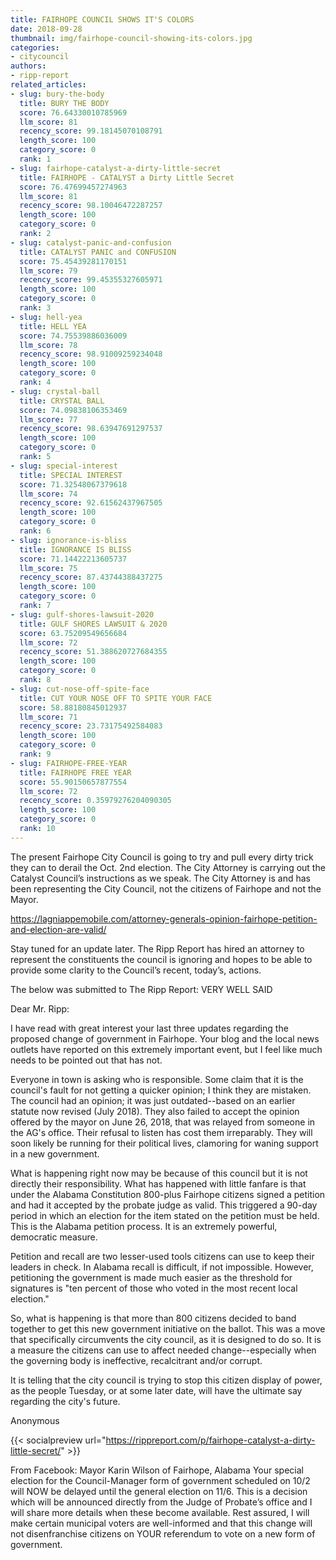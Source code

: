 ```yaml
---
title: FAIRHOPE COUNCIL SHOWS IT'S COLORS
date: 2018-09-28
thumbnail: img/fairhope-council-showing-its-colors.jpg
categories:
- citycouncil
authors:
- ripp-report
related_articles:
- slug: bury-the-body
  title: BURY THE BODY
  score: 76.64330010785969
  llm_score: 81
  recency_score: 99.18145070108791
  length_score: 100
  category_score: 0
  rank: 1
- slug: fairhope-catalyst-a-dirty-little-secret
  title: FAIRHOPE - CATALYST a Dirty Little Secret
  score: 76.47699457274963
  llm_score: 81
  recency_score: 98.10046472287257
  length_score: 100
  category_score: 0
  rank: 2
- slug: catalyst-panic-and-confusion
  title: CATALYST PANIC and CONFUSION
  score: 75.45439281170151
  llm_score: 79
  recency_score: 99.45355327605971
  length_score: 100
  category_score: 0
  rank: 3
- slug: hell-yea
  title: HELL YEA
  score: 74.75539886036009
  llm_score: 78
  recency_score: 98.91009259234048
  length_score: 100
  category_score: 0
  rank: 4
- slug: crystal-ball
  title: CRYSTAL BALL
  score: 74.09838106353469
  llm_score: 77
  recency_score: 98.63947691297537
  length_score: 100
  category_score: 0
  rank: 5
- slug: special-interest
  title: SPECIAL INTEREST
  score: 71.32548067379618
  llm_score: 74
  recency_score: 92.61562437967505
  length_score: 100
  category_score: 0
  rank: 6
- slug: ignorance-is-bliss
  title: IGNORANCE IS BLISS
  score: 71.14422213605737
  llm_score: 75
  recency_score: 87.43744388437275
  length_score: 100
  category_score: 0
  rank: 7
- slug: gulf-shores-lawsuit-2020
  title: GULF SHORES LAWSUIT & 2020
  score: 63.75209549656684
  llm_score: 72
  recency_score: 51.388620727684355
  length_score: 100
  category_score: 0
  rank: 8
- slug: cut-nose-off-spite-face
  title: CUT YOUR NOSE OFF TO SPITE YOUR FACE
  score: 58.88180845012937
  llm_score: 71
  recency_score: 23.73175492584083
  length_score: 100
  category_score: 0
  rank: 9
- slug: FAIRHOPE-FREE-YEAR
  title: FAIRHOPE FREE YEAR
  score: 55.90150657877554
  llm_score: 72
  recency_score: 0.35979276204090305
  length_score: 100
  category_score: 0
  rank: 10
---
```

The present Fairhope City Council is going to try and pull every dirty trick they can to derail the Oct. 2nd election. The City Attorney is carrying out the Catalyst Council’s instructions as we speak. The City Attorney is and has been representing the City Council, not the citizens of Fairhope and not the Mayor.

https://lagniappemobile.com/attorney-generals-opinion-fairhope-petition-and-election-are-valid/

Stay tuned for an update later. The Ripp Report has hired an attorney to represent the constituents the council is ignoring and hopes to be able to provide some clarity to the Council’s recent, today’s, actions.

The below was submitted to The Ripp Report: VERY WELL SAID

Dear Mr. Ripp:

I have read with great interest your last three updates regarding the proposed change of government in Fairhope. Your blog and the local news outlets have reported on this extremely important event, but I feel like much needs to be pointed out that has not.

Everyone in town is asking who is responsible. Some claim that it is the council's fault for not getting a quicker opinion; I think they are mistaken. The council had an opinion; it was just outdated--based on an earlier statute now revised (July 2018). They also failed to accept the opinion offered by the mayor on June 26, 2018, that was relayed from someone in the AG's office. Their refusal to listen has cost them irreparably. They will soon likely be running for their political lives, clamoring for waning support in a new government.

What is happening right now may be because of this council but it is not directly their responsibility. What has happened with little fanfare is that under the Alabama Constitution 800-plus Fairhope citizens signed a petition and had it accepted by the probate judge as valid. This triggered a 90-day period in which an election for the item stated on the petition must be held. This is the Alabama petition process. It is an extremely powerful, democratic measure.

Petition and recall are two lesser-used tools citizens can use to keep their leaders in check. In Alabama recall is difficult, if not impossible. However, petitioning the government is made much easier as the threshold for signatures is "ten percent of those who voted in the most recent local election."

So, what is happening is that more than 800 citizens decided to band together to get this new government initiative on the ballot. This was a move that specifically circumvents the city council, as it is designed to do so. It is a measure the citizens can use to affect needed change--especially when the governing body is ineffective, recalcitrant and/or corrupt.

It is telling that the city council is trying to stop this citizen display of power, as the people Tuesday, or at some later date, will have the ultimate say regarding the city's future.

Anonymous

{{< socialpreview url="https://rippreport.com/p/fairhope-catalyst-a-dirty-little-secret/" >}}

From Facebook: Mayor Karin Wilson of Fairhope, Alabama Your special election for the Council-Manager form of government scheduled on 10/2 will NOW be delayed until the general election on 11/6. This is a decision which will be announced directly from the Judge of Probate’s office and I will share more details when these become available. Rest assured, I will make certain municipal voters are well-informed and that this change will not disenfranchise citizens on YOUR referendum to vote on a new form of government.
